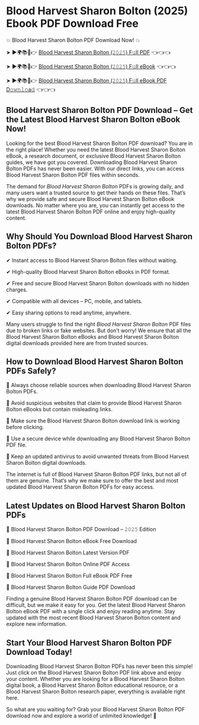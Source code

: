 # Blood Harvest Sharon Bolton (2025) Ebook PDF Download Free

💥 Blood Harvest Sharon Bolton PDF Download Now! 💥

➤ ►🌍📚📱👉 [Blood Harvest Sharon Bolton (𝟸𝟶𝟸𝟻) F𝚞ll PDF](https://getpdf.xyz/blood-harvest-sharon-bolton) 👈👈👈


➤ ►🌍📚📱👉 [Blood Harvest Sharon Bolton (𝟸𝟶𝟸𝟻) F𝚞ll eBook](https://getpdf.xyz/blood-harvest-sharon-bolton) 👈👈👈


➤ ►🌍📚📱👉 [Blood Harvest Sharon Bolton (𝟸𝟶𝟸𝟻) F𝚞ll eBook PDF D𝚘𝚠𝚗𝚕𝚘a𝚍](https://getpdf.xyz/blood-harvest-sharon-bolton) 👈👈👈


## Blood Harvest Sharon Bolton PDF Download – Get the Latest Blood Harvest Sharon Bolton eBook Now!

Looking for the best Blood Harvest Sharon Bolton PDF download? You are in the right place! Whether you need the latest Blood Harvest Sharon Bolton eBook, a research document, or exclusive Blood Harvest Sharon Bolton guides, we have got you covered. Downloading Blood Harvest Sharon Bolton PDFs has never been easier. With our direct links, you can access Blood Harvest Sharon Bolton PDF files within seconds.

The demand for *Blood Harvest Sharon Bolton* PDFs is growing daily, and many users want a trusted source to get their hands on these files. That’s why we provide safe and secure Blood Harvest Sharon Bolton eBook downloads. No matter where you are, you can instantly get access to the latest Blood Harvest Sharon Bolton PDF online and enjoy high-quality content.

## Why Should You Download Blood Harvest Sharon Bolton PDFs?

✔ Instant access to Blood Harvest Sharon Bolton files without waiting.

✔ High-quality Blood Harvest Sharon Bolton eBooks in PDF format.

✔ Free and secure Blood Harvest Sharon Bolton downloads with no hidden charges.

✔ Compatible with all devices – PC, mobile, and tablets.

✔ Easy sharing options to read anytime, anywhere.

Many users struggle to find the right *Blood Harvest Sharon Bolton* PDF files due to broken links or fake websites. But don’t worry! We ensure that all the Blood Harvest Sharon Bolton eBooks and Blood Harvest Sharon Bolton digital downloads provided here are from trusted sources.

## How to Download Blood Harvest Sharon Bolton PDFs Safely?

📌 Always choose reliable sources when downloading Blood Harvest Sharon Bolton PDFs.

📌 Avoid suspicious websites that claim to provide Blood Harvest Sharon Bolton eBooks but contain misleading links.

📌 Make sure the Blood Harvest Sharon Bolton download link is working before clicking.

📌 Use a secure device while downloading any Blood Harvest Sharon Bolton PDF file.

📌 Keep an updated antivirus to avoid unwanted threats from Blood Harvest Sharon Bolton digital downloads.

The internet is full of Blood Harvest Sharon Bolton PDF links, but not all of them are genuine. That’s why we make sure to offer the best and most updated Blood Harvest Sharon Bolton PDFs for easy access.

## Latest Updates on Blood Harvest Sharon Bolton PDFs

🔹 Blood Harvest Sharon Bolton PDF Download – 𝟸𝟶𝟸𝟻 Edition

🔹 Blood Harvest Sharon Bolton eBook Free Download

🔹 Blood Harvest Sharon Bolton Latest Version PDF

🔹 Blood Harvest Sharon Bolton Online PDF Access

🔹 Blood Harvest Sharon Bolton Full eBook PDF Free

🔹 Blood Harvest Sharon Bolton Guide PDF Download

Finding a genuine Blood Harvest Sharon Bolton PDF download can be difficult, but we make it easy for you. Get the latest Blood Harvest Sharon Bolton eBook PDF with a single click and enjoy reading anytime. Stay updated with the most recent Blood Harvest Sharon Bolton content and explore new information.

## Start Your Blood Harvest Sharon Bolton PDF Download Today!

Downloading Blood Harvest Sharon Bolton PDFs has never been this simple! Just click on the Blood Harvest Sharon Bolton PDF link above and enjoy your content. Whether you are looking for a Blood Harvest Sharon Bolton digital book, a Blood Harvest Sharon Bolton educational resource, or a Blood Harvest Sharon Bolton research paper, everything is available right here.

So what are you waiting for? Grab your Blood Harvest Sharon Bolton PDF download now and explore a world of unlimited knowledge! 🚀